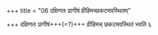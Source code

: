 +++
title = "06 दक्षिणतः प्रागीषं व्रीहिमच्छकटमवस्थितम्"

+++
दक्षिणतः प्रागीषं+++(=?)+++ व्रीहिमच् छकटमवस्थितं भवति ६  
